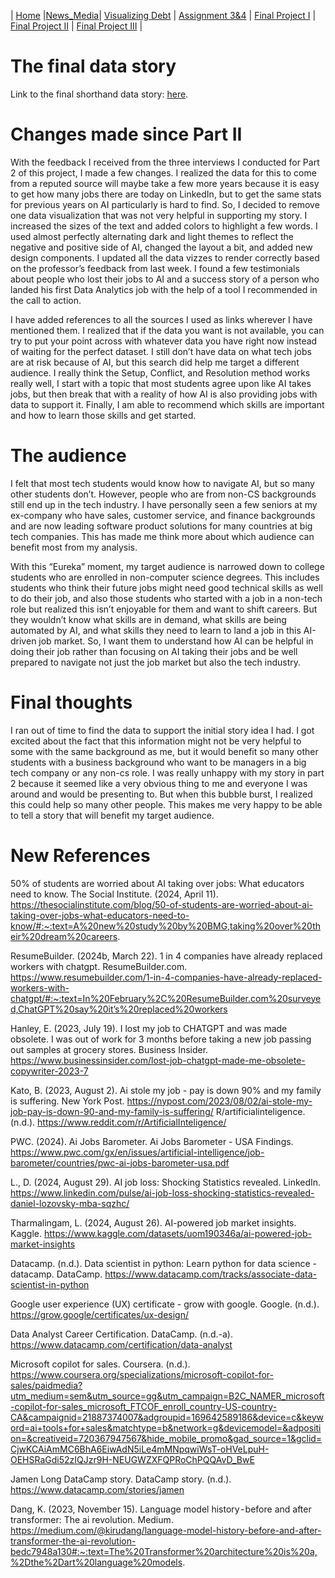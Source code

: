 | [Home](https://hjayanne.github.io/Portfolio_hjayanne/) |[News_Media](newsdemo)| [Visualizing Debt](visualizing-government-debt) | [Assignment 3&4](critique-by-design) | [Final Project I](final-project-part-one) | [Final Project II](final-project-part-two) | [Final Project III](final-project-part-three) |

# The final data story

Link to the final shorthand data story: [here](https://carnegiemellon.shorthandstories.com/adapting-to-the-ai-job-market/index.html).

# Changes made since Part II

With the feedback I received from the three interviews I conducted for Part 2 of this project, I made a few changes. I realized the data for this to come from a reputed source will maybe take a few more years because it is easy to get how many jobs there are today on LinkedIn, but to get the same stats for previous years on AI particularly is hard to find. So, I decided to remove one data visualization that was not very helpful in supporting my story. I increased the sizes of the text and added colors to highlight a few words. I used almost perfectly alternating dark and light themes to reflect the negative and positive side of AI, changed the layout a bit, and added new design components. I updated all the data vizzes to render correctly based on the professor’s feedback from last week. I found a few testimonials about people who lost their jobs to AI and a success story of a person who landed his first Data Analytics job with the help of a tool I recommended in the call to action.

I have added references to all the sources I used as links wherever I have mentioned them. I realized that if the data you want is not available, you can try to put your point across with whatever data you have right now instead of waiting for the perfect dataset. I still don’t have data on what tech jobs are at risk because of AI, but this search did help me target a different audience. I really think the Setup, Conflict, and Resolution method works really well, I start with a topic that most students agree upon like AI takes jobs, but then break that with a reality of how AI is also providing jobs with data to support it. Finally, I am able to recommend which skills are important and how to learn those skills and get started. 

# The audience

I felt that most tech students would know how to navigate AI, but so many other students don’t. However, people who are from non-CS backgrounds still end up in the tech industry. I have personally seen a few seniors at my ex-company who have sales, customer service, and finance backgrounds and are now leading software product solutions for many countries at big tech companies. This has made me think more about which audience can benefit most from my analysis. 

With this “Eureka” moment, my target audience is narrowed down to college students who are enrolled in non-computer science degrees. This includes students who think their future jobs might need good technical skills as well to do their job, and also those students who started with a job in a non-tech role but realized this isn’t enjoyable for them and want to shift careers. But they wouldn’t know what skills are in demand, what skills are being automated by AI, and what skills they need to learn to land a job in this AI-driven job market. So, I want them to understand how AI can be helpful in doing their job rather than focusing on AI taking their jobs and be well prepared to navigate not just the job market but also the tech industry. 


# Final thoughts

I ran out of time to find the data to support the initial story idea I had. I got excited about the fact that this information might not be very helpful to some with the same background as me, but it would benefit so many other students with a business background who want to be managers in a big tech company or any non-cs role. I was really unhappy with my story in part 2 because it seemed like a very obvious thing to me and everyone I was around and would be presenting to. But when this bubble burst, I realized this could help so many other people. This makes me very happy to be able to tell a story that will benefit my target audience. 

# New References

50% of students are worried about AI taking over jobs: What educators need to know. The Social Institute. (2024, April 11). https://thesocialinstitute.com/blog/50-of-students-are-worried-about-ai-taking-over-jobs-what-educators-need-to-know/#:~:text=A%20new%20study%20by%20BMG,taking%20over%20their%20dream%20careers. 

ResumeBuilder. (2024b, March 22). 1 in 4 companies have already replaced workers with chatgpt. ResumeBuilder.com. https://www.resumebuilder.com/1-in-4-companies-have-already-replaced-workers-with-chatgpt/#:~:text=In%20February%2C%20ResumeBuilder.com%20surveyed,ChatGPT%20say%20it’s%20replaced%20workers 

Hanley, E. (2023, July 19). I lost my job to CHATGPT and was made obsolete. I was out of work for 3 months before taking a new job passing out samples at grocery stores. Business Insider. https://www.businessinsider.com/lost-job-chatgpt-made-me-obsolete-copywriter-2023-7 

Kato, B. (2023, August 2). Ai stole my job - pay is down 90% and my family is suffering. New York Post. https://nypost.com/2023/08/02/ai-stole-my-job-pay-is-down-90-and-my-family-is-suffering/ 
R/artificialinteligence. (n.d.). https://www.reddit.com/r/ArtificialInteligence/ 

PWC. (2024). Ai Jobs Barometer. Ai Jobs Barometer - USA Findings. https://www.pwc.com/gx/en/issues/artificial-intelligence/job-barometer/countries/pwc-ai-jobs-barometer-usa.pdf 

L., D. (2024, August 29). AI job loss: Shocking Statistics revealed. LinkedIn. https://www.linkedin.com/pulse/ai-job-loss-shocking-statistics-revealed-daniel-lozovsky-mba-sqzhc/ 

Tharmalingam, L. (2024, August 26). AI-powered job market insights. Kaggle. https://www.kaggle.com/datasets/uom190346a/ai-powered-job-market-insights 

Datacamp. (n.d.). Data scientist in python: Learn python for data science - datacamp. DataCamp. https://www.datacamp.com/tracks/associate-data-scientist-in-python 

Google user experience (UX) certificate - grow with google. Google. (n.d.). https://grow.google/certificates/ux-design/ 

Data Analyst Career Certification. DataCamp. (n.d.-a). https://www.datacamp.com/certification/data-analyst 

Microsoft copilot for sales. Coursera. (n.d.). https://www.coursera.org/specializations/microsoft-copilot-for-sales/paidmedia?utm_medium=sem&utm_source=gg&utm_campaign=B2C_NAMER_microsoft-copilot-for-sales_microsoft_FTCOF_enroll_country-US-country-CA&campaignid=21887374007&adgroupid=169642589186&device=c&keyword=ai+tools+for+sales&matchtype=b&network=g&devicemodel=&adposition=&creativeid=720367947567&hide_mobile_promo&gad_source=1&gclid=CjwKCAiAmMC6BhA6EiwAdN5iLe4mMNpqwiWsT-oHVeLpuH-OEHSRaGdi52zIQJzr9H-NEUGWZXFQPRoChPQQAvD_BwE 

Jamen Long DataCamp story. DataCamp story. (n.d.). https://www.datacamp.com/stories/jamen 

Dang, K. (2023, November 15). Language model history - before and after transformer: The ai revolution. Medium. https://medium.com/@kirudang/language-model-history-before-and-after-transformer-the-ai-revolution-bedc7948a130#:~:text=The%20Transformer%20architecture%20is%20a,%2Dthe%2Dart%20language%20models. 
